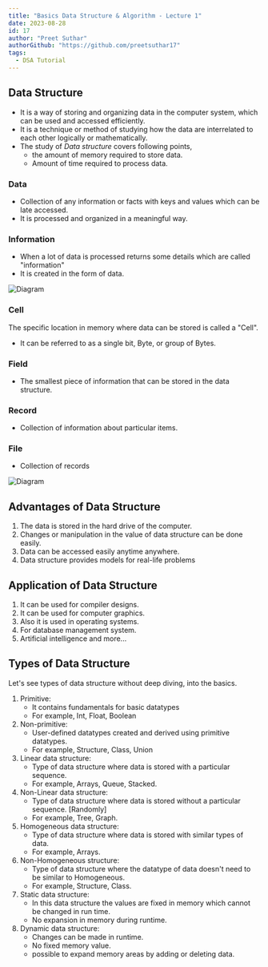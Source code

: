 ```yaml
---
title: "Basics Data Structure & Algorithm - Lecture 1"
date: 2023-08-28
id: 17
author: "Preet Suthar"
authorGithub: "https://github.com/preetsuthar17"
tags:
  - DSA Tutorial
---
```


## Data Structure

- It is a way of storing and organizing data in the computer system, which can be used and accessed efficiently.
- It is a technique or method of studying how the data are interrelated to each other logically or mathematically.
- The study of _Data structure_ covers following points,
  - the amount of memory required to store data.
  - Amount of time required to process data.

### Data

- Collection of any information or facts with keys and values which can be late accessed.
- It is processed and organized in a meaningful way.

### Information

- When a lot of data is processed returns some details which are called "information"
- It is created in the form of data.

![Diagram](https://github.com/preetsuthar17/basic-DSA-notes/assets/75468116/50db56ac-6411-45eb-97cd-9e7f0e87e63b)

### Cell

The specific location in memory where data can be stored is called a "Cell".

- It can be referred to as a single bit, Byte, or group of Bytes.

### Field

- The smallest piece of information that can be stored in the data structure.

### Record

- Collection of information about particular items.

### File

- Collection of records

![Diagram](https://github.com/preetsuthar17/basic-DSA-notes/assets/75468116/53cfecb2-7f4c-49f7-bc35-ae74c3deaa6e)

## Advantages of Data Structure

1. The data is stored in the hard drive of the computer.
2. Changes or manipulation in the value of data structure can be done easily.
3. Data can be accessed easily anytime anywhere.
4. Data structure provides models for real-life problems

## Application of Data Structure

1. It can be used for compiler designs.
2. It can be used for computer graphics.
3. Also it is used in operating systems.
4. For database management system.
5. Artificial intelligence and more...

## Types of Data Structure

Let's see types of data structure without deep diving, into the basics.

1. Primitive:
   - It contains fundamentals for basic datatypes
   - For example, Int, Float, Boolean
2. Non-primitive:
   - User-defined datatypes created and derived using primitive datatypes.
   - For example, Structure, Class, Union
3. Linear data structure:
   - Type of data structure where data is stored with a particular sequence.
   - For example, Arrays, Queue, Stacked.
4. Non-Linear data structure:
   - Type of data structure where data is stored without a particular sequence. [Randomly]
   - For example, Tree, Graph.
5. Homogeneous data structure:
   - Type of data structure where data is stored with similar types of data.
   - For example, Arrays.
6. Non-Homogeneous structure:
   - Type of data structure where the datatype of data doesn't need to be similar to Homogeneous.
   - For example, Structure, Class.
7. Static data structure:
   - In this data structure the values are fixed in memory which cannot be changed in run time.
   - No expansion in memory during runtime.
8. Dynamic data structure:
   - Changes can be made in runtime.
   - No fixed memory value.
   - possible to expand memory areas by adding or deleting data.
